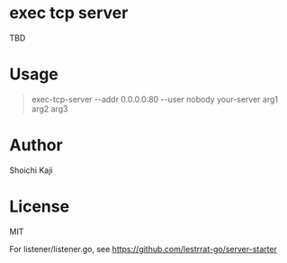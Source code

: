 # exec tcp server

TBD

# Usage

  > exec-tcp-server --addr 0.0.0.0:80 --user nobody your-server arg1 arg2 arg3

# Author

Shoichi Kaji

# License

MIT

For listener/listener.go, see https://github.com/lestrrat-go/server-starter
